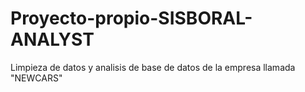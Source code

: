# Proyecto-propio-SISBORAL-ANALYST
Limpieza de datos y analisis de base de datos de la empresa llamada "NEWCARS"
